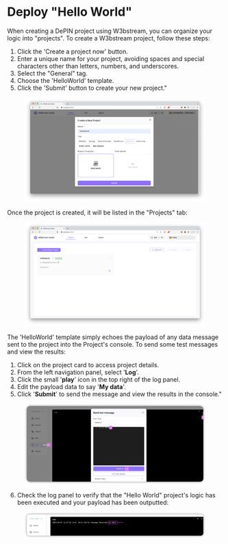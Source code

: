 # Deploy "Hello World"

When creating a DePIN project using W3bstream, you can organize your logic into "projects". To create a W3bstream project, follow these steps:

1. Click the 'Create a project now' button.
2. Enter a unique name for your project, avoiding spaces and special characters other than letters, numbers, and underscores.
3. Select the "General" tag.
4. Choose the 'HelloWorld' template.
5. Click the 'Submit' button to create your new project."

<figure><img src="../.gitbook/assets/image (7) (6) (1).png" alt=""><figcaption></figcaption></figure>

Once the project is created, it will be listed in the "Projects" tab:

<figure><img src="../.gitbook/assets/image (4) (6).png" alt=""><figcaption></figcaption></figure>

The 'HelloWorld' template simply echoes the payload of any data message sent to the project into the Project's console. To send some test messages and view the results:

1. Click on the project card to access project details.
2. From the left navigation panel, select '**Log**'.
3. Click the small '**play**' icon in the top right of the log panel.
4. Edit the payload data to say '**My data**'.
5. Click '**Submit**' to send the message and view the results in the console."

<figure><img src="../.gitbook/assets/image (22).png" alt=""><figcaption></figcaption></figure>

6. Check the log panel to verify that the "Hello World" project's logic has been executed and your payload has been outputted:

<figure><img src="../.gitbook/assets/image (19).png" alt=""><figcaption></figcaption></figure>
